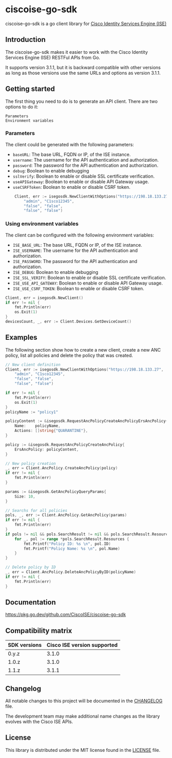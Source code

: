 # ciscoise-go-sdk
ciscoise-go-sdk is a go client library for [Cisco Identity Services Engine (ISE) ](https://developer.cisco.com/identity-services-engine/)  

## Introduction
The ciscoise-go-sdk makes it easier to work with the Cisco Identity Services Engine (ISE) RESTFul APIs from Go.

It supports version 3.1.1, but it is backward compatible with other versions as long as those versions use the same URLs and options as version 3.1.1.

## Getting started

The first thing you need to do is to generate an API client. There are two options to do it:

    Parameters
    Environment variables

### Parameters

The client could be generated with the following parameters:

- `baseURL`: The base URL, FQDN or IP, of the ISE instance.
- `username`: The username for the API authentication and authorization.
- `password`: The password for the API authentication and authorization.
- `debug`: Boolean to enable debugging
- `sslVerify`: Boolean to enable or disable SSL certificate verification.
- `useAPIGateway`: Boolean to enable or disable API Gateway usage.
- `useCSRFToken`: Boolean to enable or disable CSRF token.

```go
    Client, err := isegosdk.NewClientWithOptions("https://198.18.133.27",
        "admin", "C1sco12345",
        "false", "false",
        "false", "false")

```

### Using environment variables

The client can be configured with the following environment variables:

- `ISE_BASE_URL`: The base URL, FQDN or IP, of the ISE instance.
- `ISE_USERNAME`: The username for the API authentication and authorization.
- `ISE_PASSWORD`: The password for the API authentication and authorization.
- `ISE_DEBUG`: Boolean to enable debugging
- `ISE_SSL_VERIFY`: Boolean to enable or disable SSL certificate verification.
- `ISE_USE_API_GATEWAY`: Boolean to enable or disable API Gateway usage.
- `ISE_USE_CSRF_TOKEN`: Boolean to enable or disable CSRF token.

```go
Client, err = isegosdk.NewClient()
if err != nil {
    fmt.Println(err)
    os.Exit(1)
}
devicesCount, _, err := Client.Devices.GetDeviceCount()
```





## Examples
The following section show how to create a new client, create a new ANC policy, list all policies and delete the policy that was created. 

```go
// New client definition
Client, err := isegosdk.NewClientWithOptions("https://198.18.133.27",
	"admin", "C1sco12345",
	"false", "false",
	"false", "false")

if err != nil {
	fmt.Println(err)
	os.Exit(1)
}
policyName := "policy1"

policyContent := &isegosdk.RequestAncPolicyCreateAncPolicyErsAncPolicy{
	Name:    policyName,
	Actions: []string{"QUARANTINE"},
}

policy := &isegosdk.RequestAncPolicyCreateAncPolicy{
	ErsAncPolicy: policyContent,
}

// New policy creation
_, err = Client.AncPolicy.CreateAncPolicy(policy)
if err != nil {
	fmt.Println(err)
}

params := &isegosdk.GetAncPolicyQueryParams{
	Size: 10,
}

// Searchs for all policies
pols, _, err := Client.AncPolicy.GetAncPolicy(params)
if err != nil {
	fmt.Println(err)
}
if pols != nil && pols.SearchResult != nil && pols.SearchResult.Resources != nil {
	for _, pol := range *pols.SearchResult.Resources {
		fmt.Printf("Policy ID: %s \n", pol.ID)
		fmt.Printf("Policy Name: %s \n", pol.Name)
	}
}

// Delete policy by ID
_, err = Client.AncPolicy.DeleteAncPolicyByID(policyName)
if err != nil {
	fmt.Println(err)
}
```

## Documentation
https://pkg.go.dev/github.com/CiscoISE/ciscoise-go-sdk

## Compatibility matrix

| SDK versions | Cisco ISE version supported |
|--------------|-----------------------------|
| 0.y.z        |  3.1.0                      |
| 1.0.z        |  3.1.0                      |
| 1.1.z        |  3.1.1                      |

## Changelog

All notable changes to this project will be documented in the [CHANGELOG](https://github.com/CiscoISE/ciscoise-go-sdk/blob/main/CHANGELOG.md) file.

The development team may make additional name changes as the library evolves with the Cisco ISE APIs.

## License

This library is distributed under the MIT license found in the [LICENSE](./LICENSE) file.
